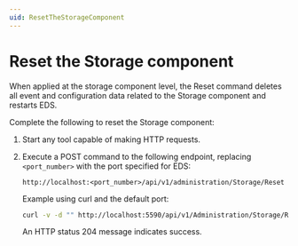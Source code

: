 ```yaml
---
uid: ResetTheStorageComponent
---
```


# Reset the Storage component

When applied at the storage component level, the Reset command deletes all event and configuration data related to the Storage component and restarts EDS.

Complete the following to reset the Storage component:

1. Start any tool capable of making HTTP requests.
2. Execute a POST command to the following endpoint, replacing `<port_number>` with the port specified for EDS:

    ```http
    http://localhost:<port_number>/api/v1/administration/Storage/Reset
    ```

    Example using curl and the default port:

    ```bash
    curl -v -d "" http://localhost:5590/api/v1/Administration/Storage/Reset
    ```

    An HTTP status 204 message indicates success.
